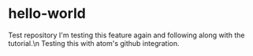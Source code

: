 # hello-world
Test repository
I'm testing this feature again and following along with the tutorial.\n
Testing this with atom's github integration.
